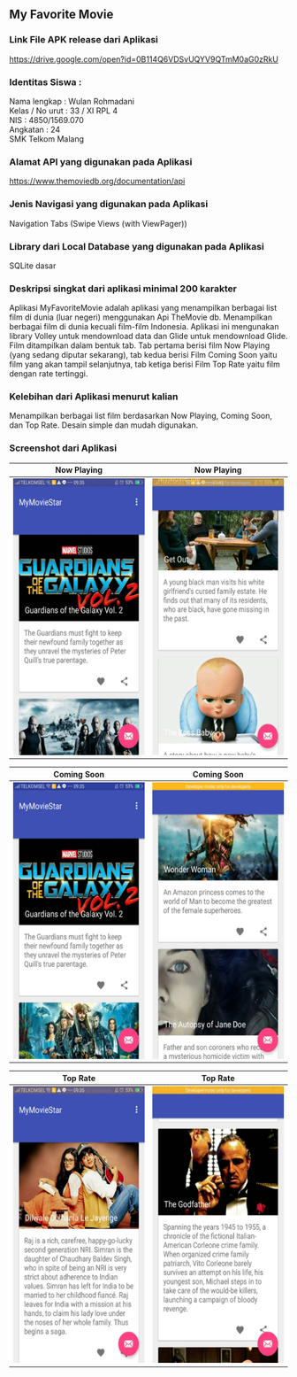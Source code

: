 ## My Favorite Movie
### Link File APK release dari Aplikasi 
https://drive.google.com/open?id=0B114Q6VDSvUQYV9QTmM0aG0zRkU
### Identitas Siswa :
 Nama lengkap : Wulan Rohmadani
<br> Kelas / No urut : 33 / XI RPL 4
<br> NIS : 4850/1569.070 
<br> Angkatan : 24
<br> SMK Telkom Malang
### Alamat API yang digunakan pada Aplikasi 
https://www.themoviedb.org/documentation/api
### Jenis Navigasi yang digunakan pada Aplikasi 
Navigation Tabs (Swipe Views (with ViewPager))
### Library dari Local Database yang digunakan pada Aplikasi
SQLite dasar
### Deskripsi singkat dari aplikasi minimal 200 karakter
Aplikasi MyFavoriteMovie adalah aplikasi yang menampilkan berbagai list film di dunia (luar negeri) menggunakan Api TheMovie db.
Menampilkan berbagai film di dunia kecuali film-film Indonesia.
Aplikasi ini mengunakan library Volley untuk mendownload data dan Glide untuk mendownload Glide. 
Film ditampilkan dalam bentuk tab. Tab pertama berisi film Now Playing (yang sedang diputar sekarang), tab kedua berisi Film Coming Soon yaitu film yang akan tampil selanjutnya, 
tab ketiga berisi Film Top Rate yaitu film dengan rate tertinggi.
### Kelebihan dari Aplikasi menurut kalian
Menampilkan berbagai list film berdasarkan Now Playing, Coming Soon, dan Top Rate. Desain simple dan mudah digunakan.
### Screenshot dari Aplikasi

Now Playing | Now Playing
------------ | -------------
<img src="https://github.com/WulanR/TugasPPBMovieStar/blob/master/1.jpeg" width="300" height="500"/>|<img src="https://github.com/WulanR/TugasPPBMovieStar/blob/master/4.jpeg" width="300" height="500"/>

Coming Soon | Coming Soon
------------ | -------------
<img src="https://github.com/WulanR/TugasPPBMovieStar/blob/master/2.jpeg" width="300" height="500" />|<img src="https://github.com/WulanR/TugasPPBMovieStar/blob/master/5.jpeg" width="300" height="500" />

Top Rate | Top Rate
------------ | ------------
<img src="https://github.com/WulanR/TugasPPBMovieStar/blob/master/3.jpeg" width="300" height="500" />|<img src="https://github.com/WulanR/TugasPPBMovieStar/blob/master/6.jpeg" width="300" height="500" />
